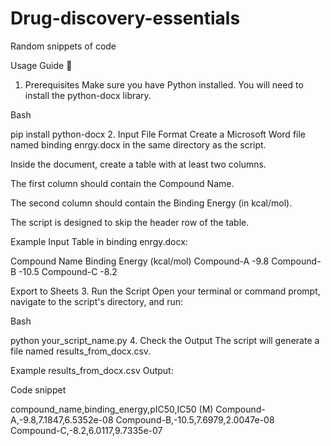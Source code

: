 # Drug-discovery-essentials
Random snippets of code

Usage Guide 🚀
1. Prerequisites
Make sure you have Python installed. You will need to install the python-docx library.

Bash

pip install python-docx
2. Input File Format
Create a Microsoft Word file named binding enrgy.docx in the same directory as the script.

Inside the document, create a table with at least two columns.

The first column should contain the Compound Name.

The second column should contain the Binding Energy (in kcal/mol).

The script is designed to skip the header row of the table.

Example Input Table in binding enrgy.docx:

Compound Name	Binding Energy (kcal/mol)
Compound-A	-9.8
Compound-B	-10.5
Compound-C	-8.2

Export to Sheets
3. Run the Script
Open your terminal or command prompt, navigate to the script's directory, and run:

Bash

python your_script_name.py
4. Check the Output
The script will generate a file named results_from_docx.csv.

Example results_from_docx.csv Output:

Code snippet

compound_name,binding_energy,pIC50,IC50 (M)
Compound-A,-9.8,7.1847,6.5352e-08
Compound-B,-10.5,7.6979,2.0047e-08
Compound-C,-8.2,6.0117,9.7335e-07
